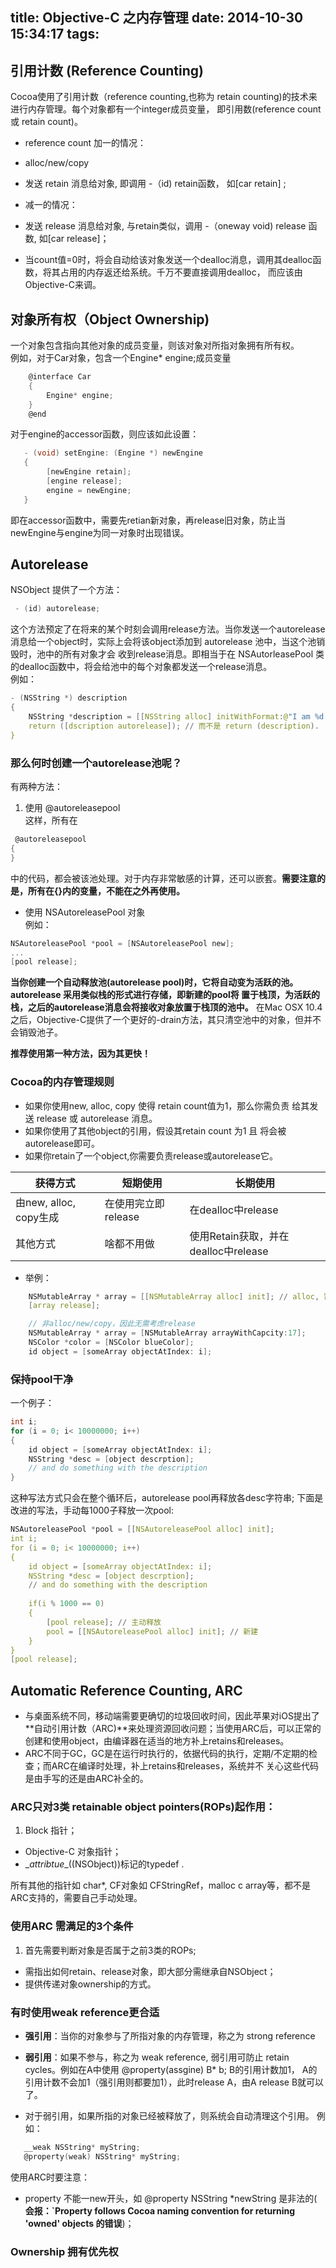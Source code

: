 title: Objective-C 之内存管理
date: 2014-10-30 15:34:17
tags:
---
## 引用计数 (Reference Counting)
Cocoa使用了引用计数（reference counting,也称为 retain counting)的技术来进行内存管理。每个对象都有一个integer成员变量，
即引用数(reference count 或 retain count)。

* reference count 加一的情况：
 * alloc/new/copy
 * 发送 retain 消息给对象, 即调用 -（id) retain函数， 如[car retain] ;

* 减一的情况：
 * 发送 release 消息给对象, 与retain类似，调用 -（oneway void) release 函数, 如[car release]；
 

* 当count值=0时，将会自动给该对象发送一个dealloc消息，调用其dealloc函数，将其占用的内存返还给系统。千万不要直接调用dealloc，
而应该由Objective-C来调。
 
## 对象所有权（Object Ownership) 
一个对象包含指向其他对象的成员变量，则该对象对所指对象拥有所有权。    
例如，对于Car对象，包含一个Engine* engine;成员变量

```C
    @interface Car
    {
        Engine* engine;
    }
    @end
```
对于engine的accessor函数，则应该如此设置：

```c
   - (void) setEngine: (Engine *) newEngine
   {
        [newEngine retain];
        [engine release];
        engine = newEngine;
   }
```
 即在accessor函数中，需要先retian新对象，再release旧对象，防止当newEngine与engine为同一对象时出现错误。
 
## Autorelease
NSObject 提供了一个方法：

```c
 - (id) autorelease;
```
这个方法预定了在将来的某个时刻会调用release方法。当你发送一个autorelease消息给一个object时，实际上会将该object添加到 autorelease 池中，当这个池销毁时，池中的所有对象才会
收到release消息。即相当于在 NSAutorleasePool 类的dealloc函数中，将会给池中的每个对象都发送一个release消息。  
例如：

```c
- (NSString *) description
{
    NSString *description = [[NSString alloc] initWithFormat:@"I am %d years old", 4];
    return ([dscription autorelease]); // 而不是 return (description).
}
```
### 那么何时创建一个autorelease池呢？     
有两种方法：

1. 使用 @autoreleasepool   
  这样，所有在
```c
 @autoreleasepool
{     
}
```
  中的代码，都会被该池处理。对于内存非常敏感的计算，还可以嵌套。**需要注意的是，所有在{}内的变量，不能在之外再使用。**
* 使用 NSAutoreleasePool 对象    
例如：   
```c
NSAutoreleasePool *pool = [NSAutoreleasePool new];
...
[pool release];
```
**当你创建一个自动释放池(autorelease pool)时，它将自动变为活跃的池。autorelease 采用类似栈的形式进行存储，即新建的pool将
置于栈顶，为活跃的栈，之后的autorelease消息会将接收对象放置于栈顶的池中。**
在Mac OSX 10.4之后，Objective-C提供了一个更好的-drain方法，其只清空池中的对象，但并不会销毁池子。

**推荐使用第一种方法，因为其更快！**

### Cocoa的内存管理规则
* 如果你使用new, alloc, copy 使得 retain count值为1，那么你需负责
给其发送 release 或 autorelease 消息。
* 如果你使用了其他object的引用，假设其retain count 为1 且 将会被
autorelease即可。
* 如果你retain了一个object,你需要负责release或autorelease它。



获得方式 | 短期使用 | 长期使用
------------ | ------------- | ------------
由new, alloc, copy生成 | 在使用完立即release  | 在dealloc中release
其他方式 | 啥都不用做  | 使用Retain获取，并在dealloc中release


* 举例：

```c
    NSMutableArray * array = [[NSMutableArray alloc] init]; // alloc, 需要手动release或autorelease
    [array release];
```
```c
    // 非alloc/new/copy，因此无需考虑release
    NSMutableArray * array = [NSMutableArray arrayWithCapcity:17]; 
    NSColor *color = [NSColor blueColor];
    id object = [someArray objectAtIndex: i]; 
```

### 保持pool干净
一个例子：

```c
int i;
for (i = 0; i< 10000000; i++)
{
    id object = [someArray objectAtIndex: i];
    NSString *desc = [object descrption];
    // and do something with the description
}
```
这种写法方式只会在整个循环后，autorelease pool再释放各desc字符串; 下面是改进的写法，手动每1000子释放一次pool:
```c
NSAutoreleasePool *pool = [[NSAutoreleasePool alloc] init];
int i;
for (i = 0; i< 10000000; i++)
{
    id object = [someArray objectAtIndex: i];
    NSString *desc = [object descrption];
    // and do something with the description
    
    if(i % 1000 == 0)
    {
        [pool release]; // 主动释放
        pool = [[NSAutoreleasePool alloc] init]; // 新建
    }
}
[pool release];
```

## Automatic Reference Counting, ARC
* 与桌面系统不同，移动端需要更确切的垃圾回收时间，因此苹果对iOS提出了**自动引用计数（ARC)**来处理资源回收问题；当使用ARC后，可以正常的创建和使用object，由编译器在适当的地方补上retains和releases。
* ARC不同于GC，GC是在运行时执行的，依据代码的执行，定期/不定期的检查；而ARC在编译时处理，补上retains和releases，系统并不
关心这些代码是由手写的还是由ARC补全的。

### ARC只对3类 retainable object pointers(ROPs)起作用：
  1. Block 指针；
  * Objective-C 对象指针；
  * \__attribtue__((NSObject))标记的typedef  .
  
 所有其他的指针如 char*, CF对象如 CFStringRef，malloc c array等，都不是ARC支持的，需要自己手动处理。

### 使用ARC 需满足的3个条件
1. 首先需要判断对象是否属于之前3类的ROPs;
* 需指出如何retain、release对象，即大部分需继承自NSObject；
* 提供传递对象ownership的方式。

### 有时使用weak reference更合适
* **强引用**：当你的对象参与了所指对象的内存管理，称之为 strong reference
* **弱引用**：如果不参与，称之为 weak reference, 弱引用可防止 retain cycles。例如在A中使用 @property(assgine) B* b; 
 B的引用计数加1， A的引用计数不会加1（强引用则都要加1），此时release A，由A release B就可以了。

* 对于弱引用，如果所指的对象已经被释放了，则系统会自动清理这个引用。
例如：

```c
   __weak NSString* myString;
   @property(weak) NSString* myString;
```

使用ARC时要注意：

* property 不能一new开头，如 @property NSString *newString 是非法的( **会报：`Property follows Cocoa naming convention for returning 'owned' objects 的错误**)； 
### Ownership 拥有优先权

